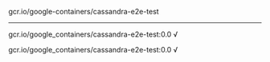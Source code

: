 gcr.io/google-containers/cassandra-e2e-test 

----
gcr.io/google_containers/cassandra-e2e-test:0.0 √

gcr.io/google_containers/cassandra-e2e-test:0.0 √

